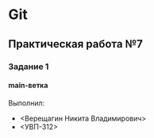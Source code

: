 # Git
## Практическая работа №7
### Задание 1
#### main-ветка

Выполнил:
* <Верещагин Никита Владимирович>
* <УВП-312>
